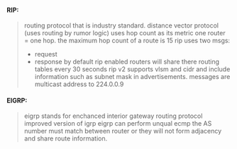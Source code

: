 #### RIP:
>routing protocol that is industry standard.
>distance vector protocol (uses routing by rumor logic)
>uses hop count as its metric one router = one hop.
>the maximum hop count of a route is 15 
>rip uses two msgs:
>- request 
>- response
>by default rip enabled routers will share there routing tables every 30 seconds
>rip v2 supports vlsm and cidr and include information such as subnet mask in advertisements.
>messages are multicast address to 224.0.0.9

#### EIGRP:
>eigrp stands for enchanced interior gateway routing protocol 
>improved version of igrp
>eigrp can perform unqual ecmp
>the AS number must match between router or they will not form adjacency and share route information.